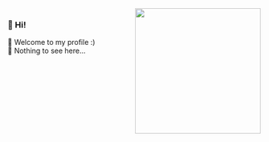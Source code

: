 
<img src = "https://walfiegif.files.wordpress.com/2020/11/out-transparent-24.gif" width = "250px" align = "right">

### 👻 Hi!
🎈 Welcome to my profile :) <br>
👀 Nothing to see here... 



<!--
**ryan-miyazato/ryan-miyazato** is a ✨ _special_ ✨ repository because its `README.md` (this file) appears on your GitHub profile.

Here are some ideas to get you started:

- 🔭 I’m currently working on ...
- 🌱 I’m currently learning ...
- 👯 I’m looking to collaborate on ...
- 🤔 I’m looking for help with ...
- 💬 Ask me about ...
- 📫 How to reach me: ...
- 😄 Pronouns: ...
- ⚡ Fun fact: ...
-->
